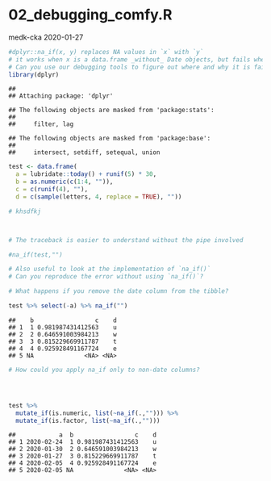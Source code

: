 02\_debugging\_comfy.R
================
medk-cka
2020-01-27

``` r
#dplyr::na_if(x, y) replaces NA values in `x` with `y`
# it works when x is a data.frame _without_ Date objects, but fails when there is a Date in the df
# Can you use our debugging tools to figure out where and why it is failing?
library(dplyr)
```

    ## 
    ## Attaching package: 'dplyr'

    ## The following objects are masked from 'package:stats':
    ## 
    ##     filter, lag

    ## The following objects are masked from 'package:base':
    ## 
    ##     intersect, setdiff, setequal, union

``` r
test <- data.frame(
  a = lubridate::today() + runif(5) * 30, 
  b = as.numeric(c(1:4, "")), 
  c = c(runif(4), ""),
  d = c(sample(letters, 4, replace = TRUE), ""))

# khsdfkj



# The traceback is easier to understand without the pipe involved

#na_if(test,"") 

# Also useful to look at the implementation of `na_if()`
# Can you reproduce the error without using `na_if()`?

# What happens if you remove the date column from the tibble?

test %>% select(-a) %>% na_if("")
```

    ##    b                 c    d
    ## 1  1 0.981987431412563    u
    ## 2  2 0.646591003984213    w
    ## 3  3 0.815229669911787    t
    ## 4  4 0.925928491167724    e
    ## 5 NA              <NA> <NA>

``` r
# How could you apply na_if only to non-date columns?




test %>% 
  mutate_if(is.numeric, list(~na_if(.,""))) %>% 
  mutate_if(is.factor, list(~na_if(.,""))) 
```

    ##            a  b                 c    d
    ## 1 2020-02-24  1 0.981987431412563    u
    ## 2 2020-01-30  2 0.646591003984213    w
    ## 3 2020-01-27  3 0.815229669911787    t
    ## 4 2020-02-05  4 0.925928491167724    e
    ## 5 2020-02-05 NA              <NA> <NA>
